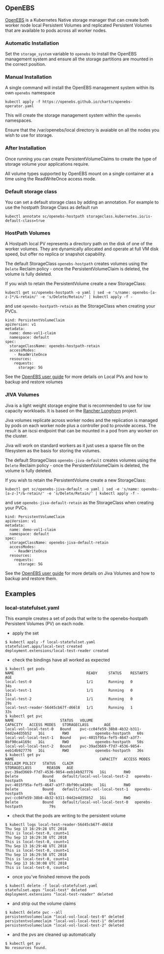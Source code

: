## OpenEBS

[OpenEBS](https://openebs.io) is a Kubernetes Native storage manager that
can create both worker node local Persistent Volumes and replicated
Persistent Volumes that are available to pods across all worker nodes.

### Automatic Installation

Set the `storage_system` variable to `openebs` to install the OpenEBS management system and ensure
all the storage partitions are mounted in the correct position.


### Manual Installation

A single command will install the OpenEBS management system within its own `openebs` namespace

```
kubectl apply -f https://openebs.github.io/charts/openebs-operator.yaml
```

This will create the storage management system within the `openebs` namespaces.

Ensure that the /var/openebs/local directory is avaiable on all the nodes you wish to use for storage.

### After Installation

Once running you can create PersistentVolumeClaims to create the type of storage volume your applications require. 

All volume types supported by OpenEBS mount on a single container at a time using the ReadWriteOnce access mode.

### Default storage class

You can set a default storage class by adding an annotation. For example to use the hostpath Storage Class as default run

``
kubectl annotate sc/openebs-hostpath storageclass.kubernetes.io/is-default-class=true
``
### HostPath Volumes

A Hostpath local PV represents a directory path on the disk of one of the worker volumes. They are dynamically
allocated and operate at full VM disk speed, but offer no replica or snapshot capability. 

The default StorageClass `openebs-hostpath` creates volumes using the
`Delete` Reclaim policy - once the PersistentVolumeClaim is deleted,
the volume is fully deleted.

If you wish to retain the PersistentVolume create a new StorageClass:

```
kubectl get sc/openebs-hostpath -o yaml | sed -e 's/name: openebs-[a-z-]*/&-retain/' -e 's/Delete/Retain/' | kubectl apply -f -
```

and use `openebs-hostpath-retain` as the StorageClass when creating your PVCs.

```
kind: PersistentVolumeClaim
apiVersion: v1
metadata:
  name: demo-vol1-claim
  namespace: default
spec:
  storageClassName: openebs-hostpath-retain
  accessModes:
    - ReadWriteOnce
  resources:
    requests:
      storage: 5G
```

See the [OpenEBS user guide](https://docs.openebs.io/docs/next/uglocalpv.html) for more details on Local PVs and how to
backup and restore volumes

### JIVA Volumes

Jiva is a light weight storage engine that is recommended to use for low capacity workloads. It is based on the [Rancher Longhorn](https://rancher.com/blog/2017/announcing-longhorn-microservices-block-storage/) project.

Jiva volumes replicate across worker nodes and the replication is managed by pods on each worker node plus a controller pod to provide access. The result is an iscsi endpoint that can be mounted in a pod from any worker on the cluster.

Jiva will work on standard workers as it just uses a sparse file on the filesystem as the basis for storing the volumes. 

The default StorageClass `openebs-jiva-default` creates volumes using the
`Delete` Reclaim policy - once the PersistentVolumeClaim is deleted,
the volume is fully deleted.

If you wish to retain the PersistentVolume create a new StorageClass:

```
kubectl get sc/openebs-jiva-default -o yaml | sed -e 's/name: openebs-[a-z-]*/&-retain/' -e 's/Delete/Retain/' | kubectl apply -f -
```

and use `openebs-jiva-default-retain` as the StorageClass when creating your PVCs.

```
kind: PersistentVolumeClaim
apiVersion: v1
metadata:
  name: demo-vol1-claim
  namespace: default
spec:
  storageClassName: openebs-jiva-default-retain
  accessModes:
    - ReadWriteOnce
  resources:
    requests:
      storage: 5G
```

See the [OpenEBS user guide](https://docs.openebs.io/docs/next/jivaguide.html) for more details on Jiva Volumes and how to
backup and restore them.


## Examples
### local-statefulset.yaml
This example creates a set of pods that write to the openebs-hostpath Persistent Volumes (PV) on each node.

- apply the set
```
$ kubectl apply -f local-statefulset.yaml
statefulset.apps/local-test created
deployment.extensions/local-test-reader created
```
- check the bindings have all worked as expected
```
$ kubectl get pods
NAME                                 READY     STATUS    RESTARTS   AGE
local-test-0                         1/1       Running   0          34s
local-test-1                         1/1       Running   0          31s
local-test-2                         1/1       Running   0          29s
local-test-reader-56d45cb67f-d66l8   1/1       Running   1          33s
$ kubectl get pvc
NAME                     STATUS   VOLUME                                     CAPACITY   ACCESS MODES   STORAGECLASS       AGE
local-vol-local-test-0   Bound    pvc-cc04fe59-38b8-4b32-b311-04d2e4d35b52   1Gi        RWO            openebs-hostpath   60s
local-vol-local-test-1   Bound    pvc-4015f95a-fef5-4647-a3f7-8bf90ca4169c   1Gi        RWO            openebs-hostpath   50s
local-vol-local-test-2   Bound    pvc-39ad3669-f7d7-4536-9854-eeb14b927776   1Gi        RWO            openebs-hostpath   36s
$ kubectl get pv
NAME                                       CAPACITY   ACCESS MODES   RECLAIM POLICY   STATUS   CLAIM                            STORAGECLASS       REASON   AGE
pvc-39ad3669-f7d7-4536-9854-eeb14b927776   1Gi        RWO            Delete           Bound    default/local-vol-local-test-2   openebs-hostpath            54s
pvc-4015f95a-fef5-4647-a3f7-8bf90ca4169c   1Gi        RWO            Delete           Bound    default/local-vol-local-test-1   openebs-hostpath            65s
pvc-cc04fe59-38b8-4b32-b311-04d2e4d35b52   1Gi        RWO            Delete           Bound    default/local-vol-local-test-0   openebs-hostpath            79s
```
- check that the pods are writing to the persistent volume
```
$ kubectl logs local-test-reader-56d45cb67f-d66l8
Thu Sep 13 16:29:28 UTC 2018
This is local-test-0, count=1
Thu Sep 13 16:29:38 UTC 2018
This is local-test-0, count=1
Thu Sep 13 16:29:48 UTC 2018
This is local-test-0, count=1
Thu Sep 13 16:29:58 UTC 2018
This is local-test-0, count=1
Thu Sep 13 16:30:08 UTC 2018
This is local-test-0, count=1
```
- once you've finished remove the pods
```
$ kubectl delete -f local-statefulset.yaml
statefulset.apps "local-test" deleted
deployment.extensions "local-test-reader" deleted
```
- and strip out the volume claims
```
$ kubectl delete pvc --all
persistentvolumeclaim "local-vol-local-test-0" deleted
persistentvolumeclaim "local-vol-local-test-1" deleted
persistentvolumeclaim "local-vol-local-test-2" deleted
```
- and the pvs are cleaned up automatically
```
$ kubectl get pv
No resources found.
```
